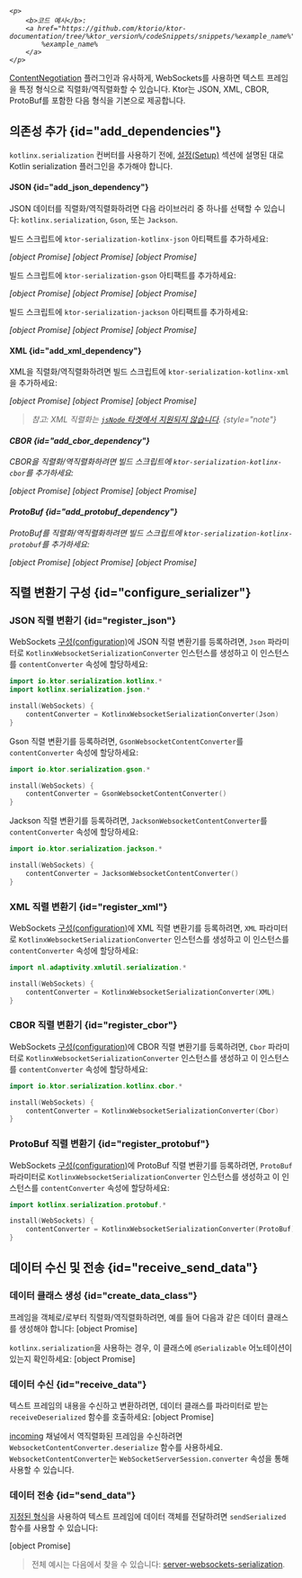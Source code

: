 [//]: # (title: Ktor 서버의 WebSockets 직렬화)

<show-structure for="chapter" depth="2"/>

<tldr>
<var name="example_name" value="server-websockets-serialization"/>

    <p>
        <b>코드 예시</b>:
        <a href="https://github.com/ktorio/ktor-documentation/tree/%ktor_version%/codeSnippets/snippets/%example_name%">
            %example_name%
        </a>
    </p>
    
</tldr>

[ContentNegotiation](server-serialization.md) 플러그인과 유사하게, WebSockets를 사용하면 텍스트 프레임을 특정 형식으로 직렬화/역직렬화할 수 있습니다. Ktor는 JSON, XML, CBOR, ProtoBuf를 포함한 다음 형식을 기본으로 제공합니다.

## 의존성 추가 {id="add_dependencies"}

<snippet id="add_serialization_dependency">

`kotlinx.serialization` 컨버터를 사용하기 전에, [설정(Setup)](https://github.com/Kotlin/kotlinx.serialization#setup) 섹션에 설명된 대로 Kotlin serialization 플러그인을 추가해야 합니다.

#### JSON {id="add_json_dependency"}

JSON 데이터를 직렬화/역직렬화하려면 다음 라이브러리 중 하나를 선택할 수 있습니다: `kotlinx.serialization`, `Gson`, 또는 `Jackson`.

<tabs group="json-libraries">
<tab title="kotlinx.serialization" group-key="kotlinx">

빌드 스크립트에 `ktor-serialization-kotlinx-json` 아티팩트를 추가하세요:

<var name="artifact_name" value="ktor-serialization-kotlinx-json"/>

<tabs group="languages">
    <tab title="Gradle (Kotlin)" group-key="kotlin">
        [object Promise]
    </tab>
    <tab title="Gradle (Groovy)" group-key="groovy">
        [object Promise]
    </tab>
    <tab title="Maven" group-key="maven">
        [object Promise]
    </tab>
</tabs>
    

</tab>
<tab title="Gson" group-key="gson">

빌드 스크립트에 `ktor-serialization-gson` 아티팩트를 추가하세요:

<var name="artifact_name" value="ktor-serialization-gson"/>

<tabs group="languages">
    <tab title="Gradle (Kotlin)" group-key="kotlin">
        [object Promise]
    </tab>
    <tab title="Gradle (Groovy)" group-key="groovy">
        [object Promise]
    </tab>
    <tab title="Maven" group-key="maven">
        [object Promise]
    </tab>
</tabs>
    

</tab>
<tab title="Jackson" group-key="jackson">

빌드 스크립트에 `ktor-serialization-jackson` 아티팩트를 추가하세요:

<var name="artifact_name" value="ktor-serialization-jackson"/>

<tabs group="languages">
    <tab title="Gradle (Kotlin)" group-key="kotlin">
        [object Promise]
    </tab>
    <tab title="Gradle (Groovy)" group-key="groovy">
        [object Promise]
    </tab>
    <tab title="Maven" group-key="maven">
        [object Promise]
    </tab>
</tabs>
    

</tab>
</tabs>

#### XML {id="add_xml_dependency"}

XML을 직렬화/역직렬화하려면 빌드 스크립트에 `ktor-serialization-kotlinx-xml`을 추가하세요:

<var name="artifact_name" value="ktor-serialization-kotlinx-xml"/>

<tabs group="languages">
    <tab title="Gradle (Kotlin)" group-key="kotlin">
        [object Promise]
    </tab>
    <tab title="Gradle (Groovy)" group-key="groovy">
        [object Promise]
    </tab>
    <tab title="Maven" group-key="maven">
        [object Promise]
    </tab>
</tabs>
    

> 참고: XML 직렬화는 [`jsNode` 타겟에서 지원되지 않습니다](https://github.com/pdvrieze/xmlutil/issues/83).
{style="note"}

#### CBOR {id="add_cbor_dependency"}

CBOR을 직렬화/역직렬화하려면 빌드 스크립트에 `ktor-serialization-kotlinx-cbor`를 추가하세요:

<var name="artifact_name" value="ktor-serialization-kotlinx-cbor"/>

<tabs group="languages">
    <tab title="Gradle (Kotlin)" group-key="kotlin">
        [object Promise]
    </tab>
    <tab title="Gradle (Groovy)" group-key="groovy">
        [object Promise]
    </tab>
    <tab title="Maven" group-key="maven">
        [object Promise]
    </tab>
</tabs>
    

#### ProtoBuf {id="add_protobuf_dependency"}

ProtoBuf를 직렬화/역직렬화하려면 빌드 스크립트에 `ktor-serialization-kotlinx-protobuf`를 추가하세요:

<var name="artifact_name" value="ktor-serialization-kotlinx-protobuf"/>

<tabs group="languages">
    <tab title="Gradle (Kotlin)" group-key="kotlin">
        [object Promise]
    </tab>
    <tab title="Gradle (Groovy)" group-key="groovy">
        [object Promise]
    </tab>
    <tab title="Maven" group-key="maven">
        [object Promise]
    </tab>
</tabs>
    

</snippet>

## 직렬 변환기 구성 {id="configure_serializer"}

### JSON 직렬 변환기 {id="register_json"}

<tabs group="json-libraries">
<tab title="kotlinx.serialization" group-key="kotlinx">

WebSockets [구성(configuration)](server-websockets.md#configure)에 JSON 직렬 변환기를 등록하려면, `Json` 파라미터로 `KotlinxWebsocketSerializationConverter` 인스턴스를 생성하고 이 인스턴스를 `contentConverter` 속성에 할당하세요:

```kotlin
import io.ktor.serialization.kotlinx.*
import kotlinx.serialization.json.*

install(WebSockets) {
    contentConverter = KotlinxWebsocketSerializationConverter(Json)
}
```

</tab>
<tab title="Gson" group-key="gson">

Gson 직렬 변환기를 등록하려면, `GsonWebsocketContentConverter`를 `contentConverter` 속성에 할당하세요:
```kotlin
import io.ktor.serialization.gson.*

install(WebSockets) {
    contentConverter = GsonWebsocketContentConverter()
}
```

</tab>
<tab title="Jackson" group-key="jackson">

Jackson 직렬 변환기를 등록하려면, `JacksonWebsocketContentConverter`를 `contentConverter` 속성에 할당하세요:

```kotlin
import io.ktor.serialization.jackson.*

install(WebSockets) {
    contentConverter = JacksonWebsocketContentConverter()
}
```

</tab>
</tabs>

### XML 직렬 변환기 {id="register_xml"}

WebSockets [구성(configuration)](server-websockets.md#configure)에 XML 직렬 변환기를 등록하려면, `XML` 파라미터로 `KotlinxWebsocketSerializationConverter` 인스턴스를 생성하고 이 인스턴스를 `contentConverter` 속성에 할당하세요:
```kotlin
import nl.adaptivity.xmlutil.serialization.*

install(WebSockets) {
    contentConverter = KotlinxWebsocketSerializationConverter(XML)
}
```

### CBOR 직렬 변환기 {id="register_cbor"}
WebSockets [구성(configuration)](server-websockets.md#configure)에 CBOR 직렬 변환기를 등록하려면, `Cbor` 파라미터로 `KotlinxWebsocketSerializationConverter` 인스턴스를 생성하고 이 인스턴스를 `contentConverter` 속성에 할당하세요:

```kotlin
import io.ktor.serialization.kotlinx.cbor.*

install(WebSockets) {
    contentConverter = KotlinxWebsocketSerializationConverter(Cbor)
}
```

### ProtoBuf 직렬 변환기 {id="register_protobuf"}
WebSockets [구성(configuration)](server-websockets.md#configure)에 ProtoBuf 직렬 변환기를 등록하려면, `ProtoBuf` 파라미터로 `KotlinxWebsocketSerializationConverter` 인스턴스를 생성하고 이 인스턴스를 `contentConverter` 속성에 할당하세요:

```kotlin
import kotlinx.serialization.protobuf.*

install(WebSockets) {
    contentConverter = KotlinxWebsocketSerializationConverter(ProtoBuf)
}
```

## 데이터 수신 및 전송 {id="receive_send_data"}

### 데이터 클래스 생성 {id="create_data_class"}
프레임을 객체로/로부터 직렬화/역직렬화하려면, 예를 들어 다음과 같은 데이터 클래스를 생성해야 합니다:
[object Promise]

`kotlinx.serialization`을 사용하는 경우, 이 클래스에 `@Serializable` 어노테이션이 있는지 확인하세요:
[object Promise]

### 데이터 수신 {id="receive_data"}
텍스트 프레임의 내용을 수신하고 변환하려면, 데이터 클래스를 파라미터로 받는 `receiveDeserialized` 함수를 호출하세요:
[object Promise]

[incoming](server-websockets.md#api-overview) 채널에서 역직렬화된 프레임을 수신하려면 `WebsocketContentConverter.deserialize` 함수를 사용하세요. `WebsocketContentConverter`는 `WebSocketServerSession.converter` 속성을 통해 사용할 수 있습니다.

### 데이터 전송 {id="send_data"}
[지정된 형식](#configure_serializer)을 사용하여 텍스트 프레임에 데이터 객체를 전달하려면 `sendSerialized` 함수를 사용할 수 있습니다:

[object Promise]

> 전체 예시는 다음에서 찾을 수 있습니다: [server-websockets-serialization](https://github.com/ktorio/ktor-documentation/tree/%ktor_version%/codeSnippets/snippets/server-websockets-serialization).